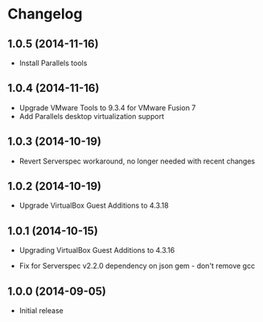 # Changelog

## 1.0.5 (2014-11-16)

* Install Parallels tools

## 1.0.4 (2014-11-16)

* Upgrade VMware Tools to 9.3.4 for VMware Fusion 7
* Add Parallels desktop virtualization support

## 1.0.3 (2014-10-19)

* Revert Serverspec workaround, no longer needed with recent changes

## 1.0.2 (2014-10-19)

* Upgrade VirtualBox Guest Additions to 4.3.18

## 1.0.1 (2014-10-15)

* Upgrading VirtualBox Guest Additions to 4.3.16

* Fix for Serverspec v2.2.0 dependency on json gem - don't remove gcc

## 1.0.0 (2014-09-05)

* Initial release
